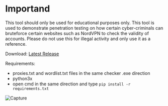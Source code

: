 # Importand
This tool should only be used for educational purposes only. This tool is used to demonstrate penetration testing on how certain cyber-criminals can bruteforce certain websites such as NordVPN to check the validity of accounts. Please do not use this for illegal activity and only use it as a reference.

Download:
[Latest Release](https://github.com/Stainpy/Minecraft_Py/releases/download/minecraft_py-v3.1/Minecraft.Py.v3.1.exe)

Requirements:
- proxies.txt and wordlist.txt files in the same checker .exe direction
- python3x
- open cmd in the same direction and type
``pip install -r requirements.txt``

![Capture](https://user-images.githubusercontent.com/62406629/120914851-eee53d80-c6a0-11eb-9100-4c157db53207.PNG)
